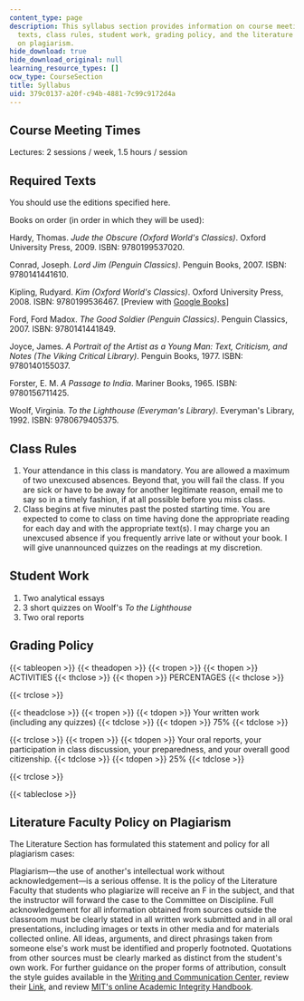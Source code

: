 ```yaml
---
content_type: page
description: This syllabus section provides information on course meeting times, required
  texts, class rules, student work, grading policy, and the literature faculty policy
  on plagiarism.
hide_download: true
hide_download_original: null
learning_resource_types: []
ocw_type: CourseSection
title: Syllabus
uid: 379c0137-a20f-c94b-4881-7c99c9172d4a
---
```


Course Meeting Times
--------------------

Lectures: 2 sessions / week, 1.5 hours / session

Required Texts
--------------

You should use the editions specified here.

Books on order (in order in which they will be used):

Hardy, Thomas. _Jude the Obscure (Oxford World's Classics)_. Oxford University Press, 2009. ISBN: 9780199537020.

Conrad, Joseph. _Lord Jim (Penguin Classics)_. Penguin Books, 2007. ISBN: 9780141441610.

Kipling, Rudyard. _Kim (Oxford World's Classics)_. Oxford University Press, 2008. ISBN: 9780199536467. \[Preview with [Google Books](http://books.google.com/books?id=Jn8BzInDRkkC&pg=PAfrontcover)\]

Ford, Ford Madox. _The Good Soldier (Penguin Classics)_. Penguin Classics, 2007. ISBN: 9780141441849.

Joyce, James. _A Portrait of the Artist as a Young Man: Text, Criticism, and Notes (The Viking Critical Library)_. Penguin Books, 1977. ISBN: 9780140155037.

Forster, E. M. _A Passage to India_. Mariner Books, 1965. ISBN: 9780156711425.

Woolf, Virginia. _To the Lighthouse (Everyman's Library)_. Everyman's Library, 1992. ISBN: 9780679405375.

Class Rules
-----------

1.  Your attendance in this class is mandatory. You are allowed a maximum of two unexcused absences. Beyond that, you will fail the class. If you are sick or have to be away for another legitimate reason, email me to say so in a timely fashion, if at all possible before you miss class.
2.  Class begins at five minutes past the posted starting time. You are expected to come to class on time having done the appropriate reading for each day and with the appropriate text(s). I may charge you an unexcused absence if you frequently arrive late or without your book. I will give unannounced quizzes on the readings at my discretion.

Student Work
------------

1.  Two analytical essays
2.  3 short quizzes on Woolf's _To the Lighthouse_
3.  Two oral reports

Grading Policy
--------------

{{< tableopen >}}
{{< theadopen >}}
{{< tropen >}}
{{< thopen >}}
ACTIVITIES
{{< thclose >}}
{{< thopen >}}
PERCENTAGES
{{< thclose >}}

{{< trclose >}}

{{< theadclose >}}
{{< tropen >}}
{{< tdopen >}}
Your written work (including any quizzes)
{{< tdclose >}}
{{< tdopen >}}
75%
{{< tdclose >}}

{{< trclose >}}
{{< tropen >}}
{{< tdopen >}}
Your oral reports, your participation in class discussion, your preparedness, and your overall good citizenship.
{{< tdclose >}}
{{< tdopen >}}
25%
{{< tdclose >}}

{{< trclose >}}

{{< tableclose >}}

Literature Faculty Policy on Plagiarism
---------------------------------------

The Literature Section has formulated this statement and policy for all plagiarism cases:

Plagiarism—the use of another's intellectual work without acknowledgement—is a serious offense. It is the policy of the Literature Faculty that students who plagiarize will receive an F in the subject, and that the instructor will forward the case to the Committee on Discipline. Full acknowledgement for all information obtained from sources outside the classroom must be clearly stated in all written work submitted and in all oral presentations, including images or texts in other media and for materials collected online. All ideas, arguments, and direct phrasings taken from someone else's work must be identified and properly footnoted. Quotations from other sources must be clearly marked as distinct from the student's own work. For further guidance on the proper forms of attribution, consult the style guides available in the [Writing and Communication Center](http://cmsw.mit.edu/writing-and-communication-center/), review their [Link](http://cmsw.mit.edu/writing-and-communication-center/avoiding-plagiarism/), and review [MIT's online Academic Integrity Handbook](http://integrity.mit.edu).